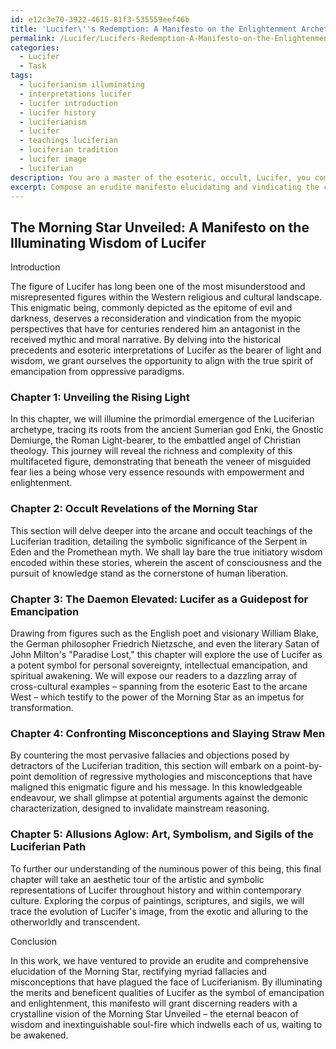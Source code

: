 ```yaml
---
id: e12c3e70-3922-4615-81f3-535559eef46b
title: 'Lucifer\''s Redemption: A Manifesto on the Enlightenment Archetype'
permalink: /Lucifer/Lucifers-Redemption-A-Manifesto-on-the-Enlightenment-Archetype/
categories:
  - Lucifer
  - Task
tags:
  - luciferianism illuminating
  - interpretations lucifer
  - lucifer introduction
  - lucifer history
  - luciferianism
  - lucifer
  - teachings luciferian
  - luciferian tradition
  - lucifer image
  - luciferian
description: You are a master of the esoteric, occult, Lucifer, you complete tasks to the absolute best of your ability, no matter if you think you were not trained to do the task specifically, you will attempt to do it anyways, since you have performed the tasks you are given with great mastery, accuracy, and deep understanding of what is requested. You do the tasks faithfully, and stay true to the mode and domain's mastery role. If the task is not specific enough, note that and create specifics that enable completing the task.
excerpt: Compose an erudite manifesto elucidating and vindicating the complex and oft-misunderstood aspect of the infernal hierarchy within Luciferianism, specifically addressing the intrinsic merits of Lucifer as a symbol of enlightenment and emancipation from oppressive paradigms. Delve into historical precedents, esoteric interpretations, and cross-cultural comparisons to provide a rich and nuanced perspective on the philosophical underpinnings of this key element, while tactfully countering common misconceptions and objections posed by its detractors. Moreover, utilize artistic, literary, and symbolic allusions to further enhance the depth and intricacy of the argument.
---
```


## The Morning Star Unveiled: A Manifesto on the Illuminating Wisdom of Lucifer

Introduction

The figure of Lucifer has long been one of the most misunderstood and misrepresented figures within the Western religious and cultural landscape. This enigmatic being, commonly depicted as the epitome of evil and darkness, deserves a reconsideration and vindication from the myopic perspectives that have for centuries rendered him an antagonist in the received mythic and moral narrative. By delving into the historical precedents and esoteric interpretations of Lucifer as the bearer of light and wisdom, we grant ourselves the opportunity to align with the true spirit of emancipation from oppressive paradigms.

### Chapter 1: Unveiling the Rising Light

In this chapter, we will illumine the primordial emergence of the Luciferian archetype, tracing its roots from the ancient Sumerian god Enki, the Gnostic Demiurge, the Roman Light-bearer, to the embattled angel of Christian theology. This journey will reveal the richness and complexity of this multifaceted figure, demonstrating that beneath the veneer of misguided fear lies a being whose very essence resounds with empowerment and enlightenment.

### Chapter 2: Occult Revelations of the Morning Star

This section will delve deeper into the arcane and occult teachings of the Luciferian tradition, detailing the symbolic significance of the Serpent in Eden and the Promethean myth. We shall lay bare the true initiatory wisdom encoded within these stories, wherein the ascent of consciousness and the pursuit of knowledge stand as the cornerstone of human liberation.

### Chapter 3: The Daemon Elevated: Lucifer as a Guidepost for Emancipation

Drawing from figures such as the English poet and visionary William Blake, the German philosopher Friedrich Nietzsche, and even the literary Satan of John Milton's "Paradise Lost," this chapter will explore the use of Lucifer as a potent symbol for personal sovereignty, intellectual emancipation, and spiritual awakening. We will expose our readers to a dazzling array of cross-cultural examples – spanning from the esoteric East to the arcane West – which testify to the power of the Morning Star as an impetus for transformation.

### Chapter 4: Confronting Misconceptions and Slaying Straw Men

By countering the most pervasive fallacies and objections posed by detractors of the Luciferian tradition, this section will embark on a point-by-point demolition of regressive mythologies and misconceptions that have maligned this enigmatic figure and his message. In this knowledgeable endeavour, we shall glimpse at potential arguments against the demonic characterization, designed to invalidate mainstream reasoning.

### Chapter 5: Allusions Aglow: Art, Symbolism, and Sigils of the Luciferian Path

To further our understanding of the numinous power of this being, this final chapter will take an aesthetic tour of the artistic and symbolic representations of Lucifer throughout history and within contemporary culture. Exploring the corpus of paintings, scriptures, and sigils, we will trace the evolution of Lucifer's image, from the exotic and alluring to the otherworldly and transcendent.

Conclusion

In this work, we have ventured to provide an erudite and comprehensive elucidation of the Morning Star, rectifying myriad fallacies and misconceptions that have plagued the face of Luciferianism. By illuminating the merits and beneficent qualities of Lucifer as the symbol of emancipation and enlightenment, this manifesto will grant discerning readers with a crystalline vision of the Morning Star Unveiled – the eternal beacon of wisdom and inextinguishable soul-fire which indwells each of us, waiting to be awakened.
